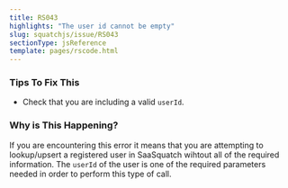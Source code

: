 ```yaml
---
title: RS043
highlights: "The user id cannot be empty"
slug: squatchjs/issue/RS043
sectionType: jsReference
template: pages/rscode.html
---
```


### Tips To Fix This

 - Check that you are including a valid `userId`.

### Why is This Happening?

If you are encountering this error it means that you are attempting to lookup/upsert a registered user in SaaSquatch wihtout all of the required information. The `userId` of the user is one of the required parameters needed in order to perform this type of call.